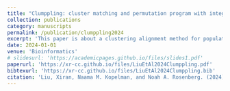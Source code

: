 ```yaml
---
title: "Clumppling: cluster matching and permutation program with integer linear programming"
collection: publications
category: manuscripts
permalink: /publication/clumppling2024
excerpt: 'This paper is about a clustering alignment method for population structure analysis.'
date: 2024-01-01
venue: 'Bioinformatics'
# slidesurl: 'https://academicpages.github.io/files/slides1.pdf'
paperurl: 'https://xr-cc.github.io/files/LiuEtAl2024Clumppling.pdf'
bibtexurl: 'https://xr-cc.github.io/files/LiuEtAl2024Clumppling.bib'
citation: 'Liu, Xiran, Naama M. Kopelman, and Noah A. Rosenberg. (2024). &quot;Clumppling: cluster matching and permutation program with integer linear programming.&quot; <i>Bioinformatics</i>. 40 (1).'
---
```

